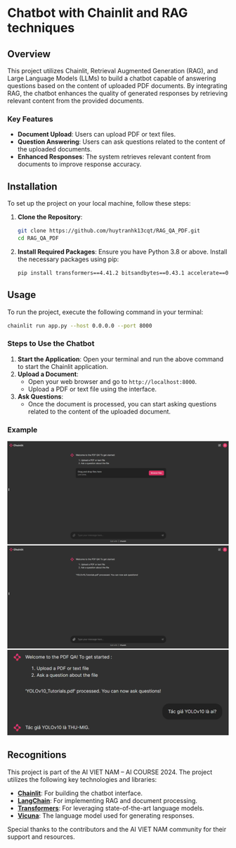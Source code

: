 # Chatbot with Chainlit and RAG techniques

## Overview

This project utilizes Chainlit, Retrieval Augmented Generation (RAG), and Large Language Models (LLMs) to build a chatbot capable of answering questions based on the content of uploaded PDF documents. By integrating RAG, the chatbot enhances the quality of generated responses by retrieving relevant content from the provided documents.

### Key Features

- **Document Upload**: Users can upload PDF or text files.
- **Question Answering**: Users can ask questions related to the content of the uploaded documents.
- **Enhanced Responses**: The system retrieves relevant content from documents to improve response accuracy.

## Installation

To set up the project on your local machine, follow these steps:

1. **Clone the Repository**:

   ```sh
   git clone https://github.com/huytranhk13cqt/RAG_QA_PDF.git
   cd RAG_QA_PDF
   ```

2. **Install Required Packages**:
   Ensure you have Python 3.8 or above. Install the necessary packages using pip:
   ```sh
   pip install transformers==4.41.2 bitsandbytes==0.43.1 accelerate==0.31.0 langchain==0.2.5 langchainhub==0.1.20 langchain-chroma==0.1.1 langchain-community==0.2.5 langchain-huggingface==0.0.3 python-dotenv==1.0.1 pypdf==4.2.0 numpy==1.24.4 chainlit==1.1.304
   ```

## Usage

To run the project, execute the following command in your terminal:

```sh
chainlit run app.py --host 0.0.0.0 --port 8000
```

### Steps to Use the Chatbot

1. **Start the Application**:
   Open your terminal and run the above command to start the Chainlit application.
2. **Upload a Document**:
   - Open your web browser and go to `http://localhost:8000`.
   - Upload a PDF or text file using the interface.
3. **Ask Questions**:
   - Once the document is processed, you can start asking questions related to the content of the uploaded document.

### Example

![test1](./img/test1.png)
![test2](./img/test2.png)
![test3](./img/test3.png)

## Recognitions

This project is part of the AI VIET NAM – AI COURSE 2024. The project utilizes the following key technologies and libraries:

- **[Chainlit](https://docs.chainlit.io/get-started/overview)**: For building the chatbot interface.
- **[LangChain](https://langchain.com/)**: For implementing RAG and document processing.
- **[Transformers](https://huggingface.co/transformers/)**: For leveraging state-of-the-art language models.
- **[Vicuna](https://lmsys.org/blog/2023-03-30-vicuna/)**: The language model used for generating responses.

Special thanks to the contributors and the AI VIET NAM community for their support and resources.
